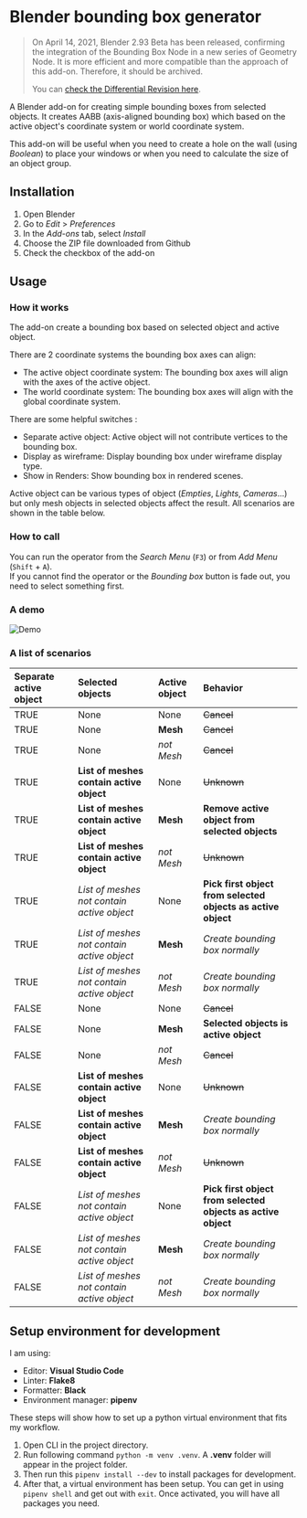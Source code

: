 # Blender bounding box generator

> On April 14, 2021, Blender 2.93 Beta has been released, confirming the integration of the Bounding Box Node in a new series of Geometry Node. It is more efficient and more compatible than the approach of this add-on. Therefore, it should be archived.
>
> You can [check the Differential Revision here](https://developer.blender.org/D10420).

A Blender add-on for creating simple bounding boxes from selected objects. It creates AABB (axis-aligned bounding box) which based on the active object's coordinate system or world coordinate system.

This add-on will be useful when you need to create a hole on the wall (using *Boolean*) to place your windows or when you need to calculate the size of an object group.

## Installation

1. Open Blender
1. Go to *Edit* > *Preferences*
1. In the *Add-ons* tab, select *Install*
1. Choose the ZIP file downloaded from Github
1. Check the checkbox of the add-on

## Usage

### How it works

The add-on create a bounding box based on selected object and active object.

There are 2 coordinate systems the bounding box axes can align:

- The active object coordinate system: The bounding box axes will align with the axes of the active object.
- The world coordinate system: The bounding box axes will align with the global coordinate system.

There are some helpful switches :

- Separate active object: Active object will not contribute vertices to the bounding box.
- Display as wireframe: Display bounding box under wireframe display type.
- Show in Renders: Show bounding box in rendered scenes.

Active object can be various types of object (*Empties*, *Lights*, *Cameras*...) but only mesh objects in selected objects affect the result. All scenarios are shown in the table below.

### How to call

You can run the operator from the *Search Menu* (`F3`) or from *Add Menu* (`Shift` + `A`).\
If you cannot find the operator or the *Bounding box* button is fade out, you need to select something first.

### A demo

![Demo](assets/screencast.gif)

### A list of scenarios

| Separate active object | Selected objects                           | Active object | Behavior                                                     |
| :--------------------- | :----------------------------------------- | :------------ | :----------------------------------------------------------- |
| TRUE                   | None                                       | None          | ~~Cancel~~                                                   |
| TRUE                   | None                                       | **Mesh**      | ~~Cancel~~                                                   |
| TRUE                   | None                                       | *not Mesh*    | ~~Cancel~~                                                   |
| TRUE                   | **List of meshes contain active object**   | None          | ~~Unknown~~                                                  |
| TRUE                   | **List of meshes contain active object**   | **Mesh**      | **Remove active object from selected objects**               |
| TRUE                   | **List of meshes contain active object**   | *not Mesh*    | ~~Unknown~~                                                  |
| TRUE                   | *List of meshes not contain active object* | None          | **Pick first object from selected objects as active object** |
| TRUE                   | *List of meshes not contain active object* | **Mesh**      | *Create bounding box normally*                               |
| TRUE                   | *List of meshes not contain active object* | *not Mesh*    | *Create bounding box normally*                               |
| FALSE                  | None                                       | None          | ~~Cancel~~                                                   |
| FALSE                  | None                                       | **Mesh**      | **Selected objects is active object**                        |
| FALSE                  | None                                       | *not Mesh*    | ~~Cancel~~                                                   |
| FALSE                  | **List of meshes contain active object**   | None          | ~~Unknown~~                                                  |
| FALSE                  | **List of meshes contain active object**   | **Mesh**      | *Create bounding box normally*                               |
| FALSE                  | **List of meshes contain active object**   | *not Mesh*    | ~~Unknown~~                                                  |
| FALSE                  | *List of meshes not contain active object* | None          | **Pick first object from selected objects as active object** |
| FALSE                  | *List of meshes not contain active object* | **Mesh**      | *Create bounding box normally*                               |
| FALSE                  | *List of meshes not contain active object* | *not Mesh*    | *Create bounding box normally*                               |

## Setup environment for development

I am using:

- Editor: **Visual Studio Code**
- Linter: **Flake8**
- Formatter: **Black**
- Environment manager: **pipenv**

These steps will show how to set up a python virtual environment that fits my workflow.

1. Open CLI in the project directory.
1. Run following command `python -m venv .venv`. A **.venv** folder will appear in the project folder.
1. Then run this `pipenv install --dev` to install packages for development.
1. After that, a virtual environment has been setup. You can get in using `pipenv shell` and get out with `exit`. Once activated, you will have all packages you need.
